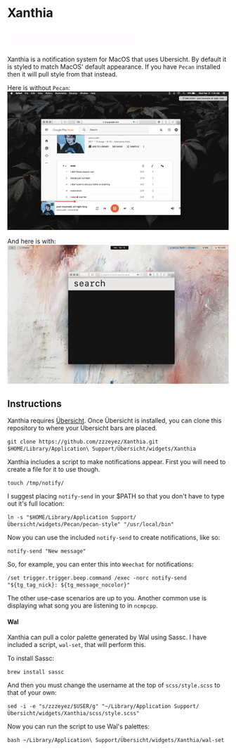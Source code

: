# Xanthia
![Screenshot 1](/screenshots/1.gif)

Xanthia is a notification system for MacOS that uses Ubersicht.  By default it is styled to match MacOS' default appearance.  If you have `Pecan` installed then it will pull style from that instead.

Here is without `Pecan`:
![Screenshot_2](/screenshots/screenshot1.jpg)

And here is with:
![Screenshot_3](/screenshots/screenshot2.jpg)

## Instructions

Xanthia requires [Übersicht](http://tracesof.net/uebersicht/).  Once Übersicht is installed, you can clone this repository to where your Übersicht bars are placed.

```
git clone https://github.com/zzzeyez/Xanthia.git $HOME/Library/Application\ Support/Übersicht/widgets/Xanthia
```

Xanthia includes a script to make notifications appear.  First you will need to create a file for it to use though.

```
touch /tmp/notify/
```

I suggest placing `notify-send` in your $PATH so that you don't have to type out it's full location:

```
ln -s "$HOME/Library/Application Support/Übersicht/widgets/Pecan/pecan-style" "/usr/local/bin"
```

Now you can use the included `notify-send` to create notifications, like so:

```
notify-send "New message"
```

So, for example, you can enter this into `Weechat` for notifications:

```
/set trigger.trigger.beep.command /exec -norc notify-send "${tg_tag_nick}: ${tg_message_nocolor}"
```

The other use-case scenarios are up to you.  Another common use is displaying what song you are listening to in `ncmpcpp`.

#### Wal

Xanthia can pull a color palette generated by Wal using Sassc.  I have included a script, `wal-set`, that will perform this.
 
To install Sassc:

```
brew install sassc
```
  
And then you must change the username at the top of `scss/style.scss` to that of your own:

```
sed -i -e "s/zzzeyez/$USER/g" "~/Library/Application Support/Übersicht/widgets/Xanthia/scss/style.scss"
```
  
Now you can run the script to use Wal's palettes:

```
bash ~/Library/Application\ Support/Übersicht/widgets/Xanthia/wal-set
```

